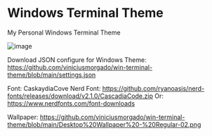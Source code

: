 # Windows Terminal Theme
My Personal Windows Terminal Theme

![image](https://user-images.githubusercontent.com/34577818/170386577-12ff3f2f-9120-4bdd-ac91-17d93bb2fda9.png)

Download JSON configure for Windows Theme: https://github.com/viniciusmorgado/win-terminal-theme/blob/main/settings.json

Font: CaskaydiaCove Nerd Font: https://github.com/ryanoasis/nerd-fonts/releases/download/v2.1.0/CascadiaCode.zip
Or: https://www.nerdfonts.com/font-downloads

Wallpaper: https://github.com/viniciusmorgado/win-terminal-theme/blob/main/Desktop%20Wallpaper%20-%20Regular-02.png
